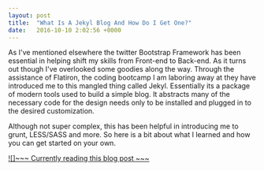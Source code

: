 ```yaml
---
layout: post
title:  "What Is A Jekyl Blog And How Do I Get One?"
date:   2016-10-10 2:02:56 +0000
---
```


As I've mentioned elsewhere the twitter Bootstrap Framework has been essential in helping shift my skills from Front-end to Back-end.
As it turns out though I've overlooked some goodies along the way. Through the assistance of Flatiron, the coding bootcamp I am laboring away at
they have introduced me to this mangled thing called Jekyl. Essentially its a package of modern tools used to build a simple blog.
It abstracts many of the necessary code for the design needs only to be installed and plugged in to the desired customization.

Although not super complex, this has been helpful in introducing me to grunt, LESS/SASS and more. So here is a bit about what I learned and 
how you can get started on your own.

[![]~~~ Currently reading this blog post ~~~](https://scotch.io/tutorials/a-simple-guide-to-getting-started-with-grunt)

